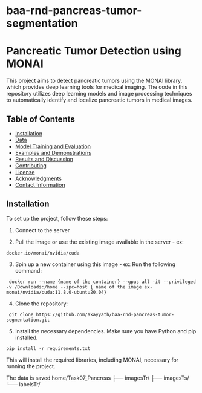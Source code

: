 # baa-rnd-pancreas-tumor-segmentation
# Pancreatic Tumor Detection using MONAI

This project aims to detect pancreatic tumors using the MONAI library, which provides deep learning tools for medical imaging. The code in this repository utilizes deep learning models and image processing techniques to automatically identify and localize pancreatic tumors in medical images.

## Table of Contents

- [Installation](#installation)
- [Data](#data)
- [Model Training and Evaluation](#model-training-and-evaluation)
- [Examples and Demonstrations](#examples-and-demonstrations)
- [Results and Discussion](#results-and-discussion)
- [Contributing](#contributing)
- [License](#license)
- [Acknowledgments](#acknowledgments)
- [Contact Information](#contact-information)

## Installation

To set up the project, follow these steps:

1. Connect to the server

2. Pull the image or use the existing image available in the server - ex:
  ```shell
  docker.io/monai/nvidia/cuda
  ```  


3. Spin up a new container using this image - ex: Run the following command: 
  ```shell
   docker run --name {name of the container} --gpus all -it --privileged -v /Downloads:/home --ipc=host { name of the image ex- monai/nvidia/cuda:11.8.0-ubuntu20.04}
  ```
4. Clone the repository:

  ```shell
   git clone https://github.com/akayyath/baa-rnd-pancreas-tumor-segmentation.git
  ```

5. Install the necessary dependencies. Make sure you have Python and pip installed. 
```shell
pip install -r requirements.txt
```
This will install the required libraries, including MONAI, necessary for running the project.



The data is saved
home/Task07_Pancreas
├── imagesTr/
├── imagesTs/
└── labelsTr/
